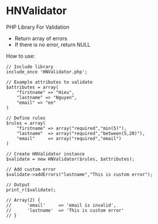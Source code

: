 # HNValidator
PHP Library For Validation
- Return array of errors
- If there is no error, return NULL

How to use:
    
    // Include library
    include_once 'HNValidator.php';

    // Example attributes to validate
    $attributes = array(
        "firstname" => "Hieu",
        "lastname" => "Nguyen",
        "email" => "ee"
    )

    // Define rules
    $rules = array(
        "firstname" => array("required","min(5)"),
        "lastname"  => array("required","between(5,20)"),
        "email"     => array("required","email")
    )

    // Create HNValidator instance
    $validate = new HNValidator($rules, $attributes);

    // Add custom error
    $validate->addErrors("lastname","This is custom error");

    // Output
    print_r($validate);

    // Array(2) {
    //      'email'     => 'email is invalid',
    //      'lastname'  => 'This is custom error'
    // }
